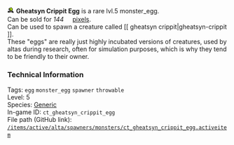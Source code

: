![ ](https://raw.githubusercontent.com/Ceterai/Enternia/main/items/active/alta/spawners/monsters/ct_gheatsyn_crippit_egg.png) **Gheatsyn Crippit Egg** is a rare lvl.5 monster_egg.  
Can be sold for *144* <img src="https://starbounder.org/mediawiki/images/2/21/Pixel.png" width="12" height="16"/> [pixels](https://starbounder.org/Pixel).  
Can be used to spawn a creature called [[ gheatsyn crippit|gheatsyn-crippit ]].  
These "eggs" are really just highly incubated versions of creatures, used by altas during research, often for simulation purposes, which is why they tend to be friendly to their owner.

### Technical Information

Tags: `egg` `monster_egg` `spawner` `throwable`  
Level: 5  
Species: [Generic](https://starbounder.org/Perfectly_Generic_Item)  
In-game ID: `ct_gheatsyn_crippit_egg`  
File path (GitHub link): [`/items/active/alta/spawners/monsters/ct_gheatsyn_crippit_egg.activeitem`](https://github.com/Ceterai/Enternia/blob/main/items/active/alta/spawners/monsters/ct_gheatsyn_crippit_egg.activeitem)
